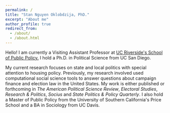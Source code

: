 ```yaml
---
permalink: /
title: "Stan Nguyen Oklobdzija, PhD."
excerpt: "About me"
author_profile: true
redirect_from: 
  - /about/
  - /about.html
---
```


Hello! I am currently a Visiting Assistant Professor at [UC Riverside's School of Public Policy.](https://spp.ucr.edu/) I hold a Ph.D. in Political Science from UC San Diego. 

My current research focuses on state and local politics with special attention to housing policy. Previously, my research involved used computational social science tools to answer questions about campaign finance and election law in the United States. My work is either published or forthcoming in 
*The American Political Science Review*, *Electoral Studies*, *Research & Politics*, *Socius* and *State Politics & Policy Quarterly*. I also hold a Master of Public Policy from the University of Southern California's Price School and a BA in Sociology from UC Davis. 

